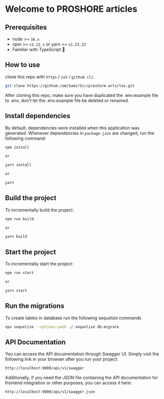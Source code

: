# Welcome to PROSHORE articles

## Prerequisites

- node >= `16.x`
- npm >= `v1.22.x` or yarn >= `v1.22.22`
- Familiar with TypeScript 💪

## How to use

clone this repo with `https` / `ssh` / `github cli`

```sh
git clone https://github.com/SamirSir/proshore-articles.git
```

After cloning this repo, make sure you have duplicated the .env.example file to .env, don't let the .env.example file be deleted or renamed.

## Install dependencies

By default, dependencies were installed when this application was generated.
Whenever dependencies in `package.json` are changed, run the following command:

```sh
npm install

or

yarn install

or

yarn
```

## Build the project

To incrementally build the project:

```sh
npm run build

or

yarn build
```

## Start the project

To incrementally start the project:

```sh
npm run start

or

yarn start
```

## Run the migrations

To create tables in database run the following sequelize commands

```sh
npx sequelize --options-path ./.sequelize db:migrate 
```

## API Documentation
You can access the API documentation through Swagger UI.
Simply visit the following link in your browser after you run your project:

```sh
http://localhost:9000/api/v1/swagger
```

Additionally, if you need the JSON file containing the API documentation for frontend integration or other purposes, you can access it here:

```sh
http://localhost:9000/api/v1/swagger.json
```
